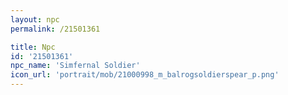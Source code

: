 ```yaml
---
layout: npc
permalink: /21501361

title: Npc
id: '21501361'
npc_name: 'Simfernal Soldier'
icon_url: 'portrait/mob/21000998_m_balrogsoldierspear_p.png'
---
```

